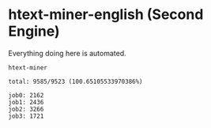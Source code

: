 # htext-miner-english (Second Engine)

Everything doing here is automated.

```
htext-miner

total: 9585/9523 (100.65105533970386%)

job0: 2162
job1: 2436
job2: 3266
job3: 1721
```
